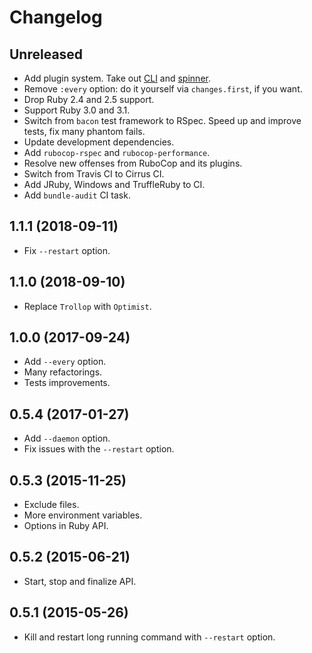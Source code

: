 # Changelog

## Unreleased

*   Add plugin system.
    Take out [CLI](https://github.com/filewatcher/filewatcher-cli)
    and [spinner](https://github.com/filewatcher/filewatcher-spinner).
*   Remove `:every` option: do it yourself via `changes.first`, if you want.
*   Drop Ruby 2.4 and 2.5 support.
*   Support Ruby 3.0 and 3.1.
*   Switch from `bacon` test framework to RSpec.
    Speed up and improve tests, fix many phantom fails.
*   Update development dependencies.
*   Add `rubocop-rspec` and `rubocop-performance`.
*   Resolve new offenses from RuboCop and its plugins.
*   Switch from Travis CI to Cirrus CI.
*   Add JRuby, Windows and TruffleRuby to CI.
*   Add `bundle-audit` CI task.

## 1.1.1 (2018-09-11)

*   Fix `--restart` option.

## 1.1.0 (2018-09-10)

*   Replace `Trollop` with `Optimist`.

## 1.0.0 (2017-09-24)

*   Add `--every` option.
*   Many refactorings.
*   Tests improvements.

## 0.5.4 (2017-01-27)

*   Add `--daemon` option.
*   Fix issues with the `--restart` option.

## 0.5.3 (2015-11-25)

*   Exclude files.
*   More environment variables.
*   Options in Ruby API.

## 0.5.2 (2015-06-21)

*   Start, stop and finalize API.

## 0.5.1 (2015-05-26)

*   Kill and restart long running command with `--restart` option.
